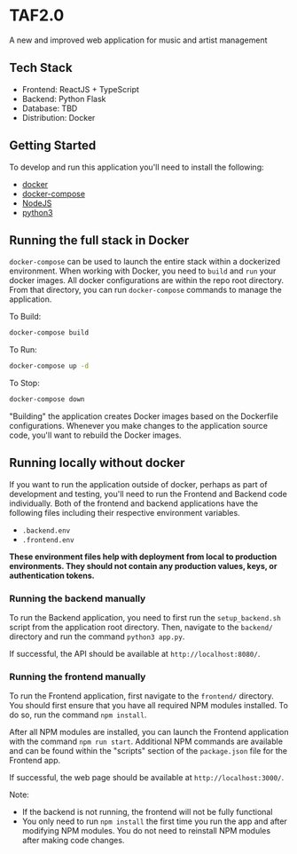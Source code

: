 # TAF2.0
A new and improved web application for music and artist management

## Tech Stack
- Frontend: ReactJS + TypeScript
- Backend: Python Flask
- Database: TBD
- Distribution: Docker

## Getting Started
To develop and run this application you'll need to install the following:
 - [docker](https://docs.docker.com/get-docker/)
 - [docker-compose](https://docs.docker.com/compose/install/)
 - [NodeJS](https://nodejs.org/en/download/)
 - [python3](https://www.python.org/downloads/)


## Running the full stack in Docker
`docker-compose` can be used to launch the entire stack within a dockerized environment. When working with Docker, you need to `build` and `run` your docker images. All docker configurations are within the repo root directory. From that directory, you can run `docker-compose` commands to manage the application.

To Build:
```bash
docker-compose build
```

To Run:
```bash
docker-compose up -d
```

To Stop:
```bash
docker-compose down
```

"Building" the application creates Docker images based on the Dockerfile configurations. Whenever you make changes to the application source code, you'll want to rebuild the Docker images.

## Running locally without docker
If you want to run the application outside of docker, perhaps as part of development and testing, you'll need to run the Frontend and Backend code individually. Both of the frontend and backend applications have the following files including their respective environment variables.
- `.backend.env`
- `.frontend.env`

**These environment files help with deployment from local to production environments. They should not contain any production values, keys, or authentication tokens.**

### Running the backend manually

To run the Backend application, you need to first run the `setup_backend.sh` script from the application root directory. Then, navigate to the `backend/` directory and run the command `python3 app.py`.

If successful, the API should be available at `http://localhost:8080/`.

### Running the frontend manually
To run the Frontend application, first navigate to the `frontend/` directory. You should first ensure that you have all required NPM modules installed. To do so, run the command `npm install`.

After all NPM modules are installed, you can launch the Frontend application with the command `npm run start`. Additional NPM commands are available and can be found within the "scripts" section of the `package.json` file for the Frontend app.

If successful, the web page should be available at `http://localhost:3000/`.

Note:
 - If the backend is not running, the frontend will not be fully functional
 - You only need to run `npm install` the first time you run the app and after modifying NPM modules. You do not need to reinstall NPM modules after making code changes.
